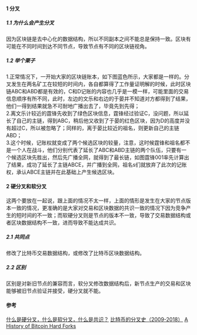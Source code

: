 #### 1 分叉
##### 1.1 为什么会产生分叉
因为区块链是去中心化的数据结构，所以不同副本之间不能总是保持一致。区块有可能在不同时间到达不同节点，导致节点有不同的区块链视角。
##### 1.2 举个栗子
1.正常情况下，一开始大家的区块链账本，如下图蓝色所示，大家都是一样的。分叉发生在两名矿工在较短的时间内，各自都算得了工作量证明解的时候，此时区块链ABC和ABD都是有效的，C和D记账的内容也几乎是一模一样，可能里面的交易信息顺序有所不同，此时，左边的文乐和右边的于晏并不知道对方都得到了结果，他们一得到结果就急不可耐地广播出去了，毕竟先到先得；  
2.离文乐计较近的霆锋先收到了绿色区块信息，霆锋经过验证C，没问题，所以延长了自己的主链，得到ABC，稍后他又收到了于晏的红色区块，因为D的高度并没有超过C，所以被忽略了；同样的，离于晏比较近的祖名，则更新自己的主链ABD；  
3.这个时候，记账权就变成了两个候选区块的较量，注意，这时候霆锋和祖名都不是一个人在战斗，他们分别代表了延长了ABC和ABD主链的两个队伍，只要有一个候选区块先胜出，然后先广播全网，就得到了最长链，如图霆锋001率先计算出了结果，成功了延长了主链ABCE，并广播到全网，祖名s们就放弃了此次的记账权，承认ABCE主链并在此基础上产生候选区块。
#### 2 硬分叉和软分叉
这两个要放在一起说，跟上面的情况不太一样，上面的情形是发生在大家的节点版本一致的情况，更准确的是大家对交易和区块数据的共识一致的情况下因为竞争产生的短时间的不一致；而软硬分叉则是节点的版本不一致，导致了交易数据结构或者区块数据结构不一致，进而导致不能达成共识。
##### 2.1 共同点
修改了比特币交易数据结构，或修改了比特币区块数据结构。
##### 2.2 区别
区别是对新旧节点的兼容而言，软分叉修改数据结构后，新节点生产的交易和区块能够被旧节点验证并接受，硬分叉就不能。

#### 参考
[什么是硬分叉，什么是软分叉，什么是共识？](https://www.8btc.com/article/105773)
[比特币的分叉史（2009-2018）](https://zhuanlan.zhihu.com/p/62895584)
[A History of Bitcoin Hard Forks](https://www.investopedia.com/tech/history-bitcoin-hard-forks/)
